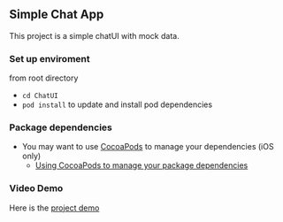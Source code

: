 ## Simple Chat App

This project is a simple chatUI with mock data.

### Set up enviroment
from root directory
- `cd ChatUI`
- `pod install` to update and install pod dependencies

### Package dependencies

- You may want to use [CocoaPods](https://cocoapods.org/) to manage your dependencies (iOS only) 
  - [Using CocoaPods to manage your package dependencies](docs/setup%20cocoapods.md)


### Video Demo

Here is the [project demo](https://youtu.be/IVECm__7Ckc)





